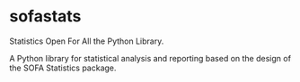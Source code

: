# sofastats

Statistics Open For All the Python Library.

A Python library for statistical analysis and reporting based on the
design of the SOFA Statistics package.

